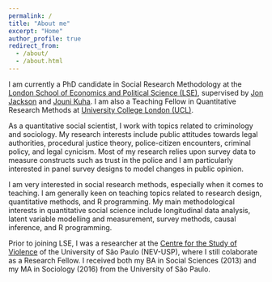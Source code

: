 ```yaml
---
permalink: /
title: "About me"
excerpt: "Home"
author_profile: true
redirect_from: 
  - /about/
  - /about.html
---
```


I am currently a PhD candidate in Social Research Methodology at the [London School of Economics and Political Science (LSE)](http://www.lse.ac.uk/methodology), supervised by [Jon Jackson](http://www.lse.ac.uk/Methodology/People/Academic-Staff/Jonathan-Jackson/Jonathan-Jackson) and [Jouni Kuha](http://www.lse.ac.uk/Statistics/People/Dr-Jouni-Kuha). I am also a Teaching Fellow in Quantitative Research Methods at [University College London (UCL)](https://www.ucl.ac.uk/political-science).

As a quantitative social scientist, I work with topics related to criminology and sociology. My research interests include public attitudes towards legal authorities, procedural justice theory, police-citizen encounters, criminal policy, and legal cynicism. Most of my research relies upon survey data to measure constructs such as trust in the police and I am particularly interested in panel survey designs to model changes in public opinion.

I am very interested in social research methods, especially when it comes to teaching. I am generally keen on teaching topics related to research design, quantitative methods, and R programming. My main methodological interests in quantitative social science include longitudinal data analysis, latent variable modelling and measurement, survey methods, causal inference, and R programming.

Prior to joining LSE, I was a researcher at the [Centre for the Study of Violence](http://english.nevusp.org) of the University of São Paulo (NEV-USP), where I still colaborate as a Research Fellow. I received both my BA in Social Sciences (2013) and my MA in Sociology (2016) from the University of São Paulo.


